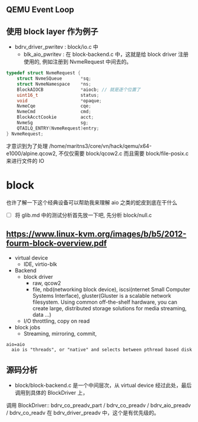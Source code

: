 ## QEMU Event Loop

## 使用 block layer 作为例子

- bdrv_driver_pwritev : block/io.c 中
  * blk_aio_pwritev : 在 block-backend.c 中，这就是给 block driver 注册使用的, 例如注册到 NvmeRequest 中间去的。

```c
typedef struct NvmeRequest {
    struct NvmeSQueue       *sq;
    struct NvmeNamespace    *ns;
    BlockAIOCB              *aiocb; // 就是逐个位置了
    uint16_t                status;
    void                    *opaque;
    NvmeCqe                 cqe;
    NvmeCmd                 cmd;
    BlockAcctCookie         acct;
    NvmeSg                  sg;
    QTAILQ_ENTRY(NvmeRequest)entry;
} NvmeRequest;
```

才意识到为了处理 /home/maritns3/core/vn/hack/qemu/x64-e1000/alpine.qcow2, 不仅仅需要
block/qcow2.c 而且需要 block/file-posix.c 来进行文件的 IO


# block

也许了解一下这个经典设备可以帮助我来理解 aio 之类的蛇皮到底在干什么

- [ ] 将 glib.md 中的测试分析首先放一下吧, 先分析 block/null.c

## https://www.linux-kvm.org/images/b/b5/2012-fourm-block-overview.pdf

- virtual device
  - IDE, virtio-blk
- Backend
  - block driver
    - raw, qcow2
    - file, nbd(networking block device), iscsi(nternet Small Computer Systems Interface), gluster(Gluster is a scalable network filesystem. Using common off-the-shelf hardware, you can create large, distributed storage solutions for media streaming, data ...)
  - I/O throttling, copy on read
- block jobs
  - Streaming, mirroring, commit,

```txt
aio=aio
  aio is "threads", or "native" and selects between pthread based disk I/O and native Linux AIO.
```

## 源码分析
- block/block-backend.c 是一个中间层次，从 virtual device 经过此处，最后调用到具体的 BlockDriver 上，

调用 BlockDriver:: bdrv_co_preadv_part / bdrv_co_preadv / bdrv_aio_preadv / bdrv_co_readv
在 bdrv_driver_preadv 中，这个是有优先级的。

[^1]: [Towards Multi-threaded Device Emulation in QEMU](https://www.linux-kvm.org/images/a/a7/02x04-MultithreadedDevices.pdf)
